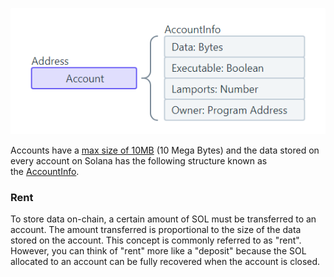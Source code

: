 ![alt text](image-2.png)

Accounts have a [max size of 10MB](https://github.com/solana-labs/solana/blob/27eff8408b7223bb3c4ab70523f8a8dca3ca6645/sdk/program/src/system_instruction.rs#L85) (10 Mega Bytes) and the data stored on every account on Solana has the following structure known as the [AccountInfo](https://github.com/solana-labs/solana/blob/27eff8408b7223bb3c4ab70523f8a8dca3ca6645/sdk/program/src/account_info.rs#L19).


### Rent
To store data on-chain, a certain amount of SOL must be transferred to an account. The amount transferred is proportional to the size of the data stored on the account. This concept is commonly referred to as "rent". However, you can think of "rent" more like a "deposit" because the SOL allocated to an account can be fully recovered when the account is closed.